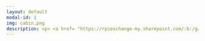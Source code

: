 ```yaml
---
layout: default
modal-id: 1
img: cabin.png
description: <p> <a href= "https://rpiexchange-my.sharepoint.com/:b:/g/personal/bowerj6_rpi_edu/Echqe1Y5CbJArXlAMGQkZywB5SCI71z8TX57iwtMhbZdGw"> Link to Full Resume (PDF) </a>  </p> Professional Summary - Trophy-hunting gamer, open world completionist, and engaging voice actor with a love for all things international. Social science scholar fascinated by: <br> the power of vocal performance in the video game medium, surveillance, and the materiality of digital space. Dedicated and collaborative professional with exemplary customer <br>service skills and over a decade of experience in the fields of healthcare, academia, and entertainment media.
---
```

